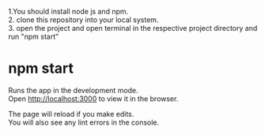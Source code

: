 1.You should install  node js and npm.  
2. clone this repository into your local system.\
3. open the project and open terminal in the respective project directory and run "npm start"
# npm start

Runs the app in the development mode.\
Open [http://localhost:3000](http://localhost:3000) to view it in the browser.

The page will reload if you make edits.\
You will also see any lint errors in the console.


